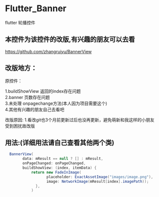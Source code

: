 # Flutter_Banner
flutter 轮播控件

本控件为该控件的改版,有兴趣的朋友可以去看
---
https://github.com/zhangruiyu/BannerView

改版地方：
---
原控件：</br>

1.buildShowView 返回的index存在问题 </br>
2.banner 页数存在问题</br>
3.未处理 onpagechange方法(本人因为项目需要这个)</br>
4.其他有兴趣的朋友自己去看吧

改版原因:
1.看改git也3个月前更新过后也没再更新，避免萌新和我这样的小朋友受到困扰故改版

用法:(详细用法请自己查看其他两个类)
---
```java
  BannerView(
        data: mResult == null ? [] : mResult,
        onPageChanged: onPageChanged,
        buildShowView: (index, itemData) {
            return new FadeInImage(
                   placeholder: ExactAssetImage("images/image.png"),
                   image: NetworkImage(mResult[index].imagePath));
              },
            )
```
